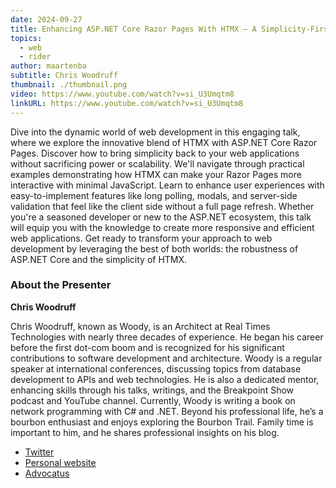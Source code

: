 ```yaml
---
date: 2024-09-27
title: Enhancing ASP.NET Core Razor Pages With HTMX – A Simplicity-First Approach
topics:
  - web
  - rider
author: maartenba
subtitle: Chris Woodruff
thumbnail: ./thumbnail.png
video: https://www.youtube.com/watch?v=si_U3Umqtm8
linkURL: https://www.youtube.com/watch?v=si_U3Umqtm8
---
```


Dive into the dynamic world of web development in this engaging talk, where we explore the innovative blend of HTMX with ASP.NET Core Razor Pages. Discover how to bring simplicity back to your web applications without sacrificing power or scalability. We'll navigate through practical examples demonstrating how HTMX can make your Razor Pages more interactive with minimal JavaScript. Learn to enhance user experiences with easy-to-implement features like long polling, modals, and server-side validation that feel like the client side without a full page refresh. Whether you're a seasoned developer or new to the ASP.NET ecosystem, this talk will equip you with the knowledge to create more responsive and efficient web applications. Get ready to transform your approach to web development by leveraging the best of both worlds: the robustness of ASP.NET Core and the simplicity of HTMX.

### About the Presenter

**Chris Woodruff**

Chris Woodruff, known as Woody, is an Architect at Real Times Technologies with nearly three decades of experience. He began his career before the first dot-com boom and is recognized for his significant contributions to software development and architecture. Woody is a regular speaker at international conferences, discussing topics from database development to APIs and web technologies. He is also a dedicated mentor, enhancing skills through his talks, writings, and the Breakpoint Show podcast and YouTube channel. Currently, Woody is writing a book on network programming with C# and .NET. Beyond his professional life, he’s a bourbon enthusiast and enjoys exploring the Bourbon Trail. Family time is important to him, and he shares professional insights on his blog.

- [Twitter](https://twitter.com/cwoodruff)
- [Personal website](https://woodruff.dev/)
- [Advocatus](https://advocatus.dev/)
